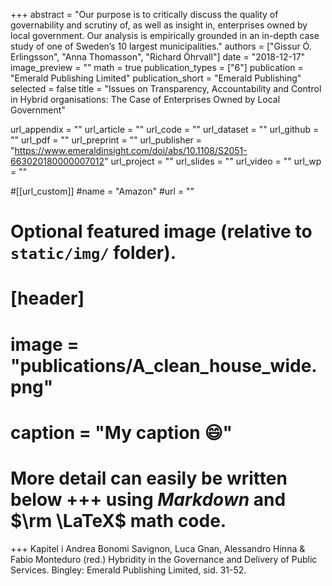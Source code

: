 +++
abstract = "Our purpose is to critically discuss the quality of governability and scrutiny of, as well as insight in, enterprises owned by local government. Our analysis is empirically grounded in an in-depth case study of one of Sweden’s 10 largest municipalities."
authors = ["Gissur Ó. Erlingsson", "Anna Thomasson", "Richard Öhrvall"]
date = "2018-12-17"
image_preview = ""
math = true
publication_types = ["6"]
publication = "Emerald Publishing Limited"
publication_short = "Emerald Publishing"
selected = false
title = "Issues on Transparency, Accountability and Control in Hybrid organisations: The Case of Enterprises Owned by Local Government"

url_appendix = ""
url_article = ""
url_code = ""
url_dataset = ""
url_github = ""
url_pdf = ""
url_preprint = ""
url_publisher = "https://www.emeraldinsight.com/doi/abs/10.1108/S2051-663020180000007012"
url_project = ""
url_slides = ""
url_video = ""
url_wp = ""

#[[url_custom]]
#name = "Amazon"
#url = ""

# Optional featured image (relative to `static/img/` folder).
# [header]
# image = "publications/A_clean_house_wide.png"
# caption = "My caption :smile:"


# More detail can easily be written below +++ using *Markdown* and $\rm \LaTeX$ math code.
+++
Kapitel i Andrea Bonomi Savignon, Luca Gnan, Alessandro Hinna & Fabio Monteduro (red.) Hybridity in the Governance and Delivery of Public Services. Bingley: Emerald Publishing Limited, sid. 31-52.

